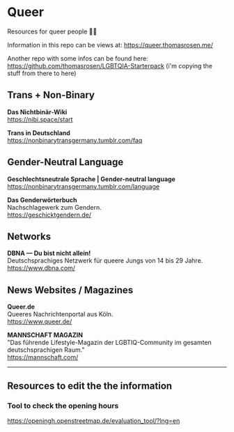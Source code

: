 # Queer

Resources for queer people 🏳️‍🌈

Information in this repo can be views at: <https://queer.thomasrosen.me/>

Another repo with some infos can be found here: https://github.com/thomasrosen/LGBTQIA-Starterpack (i'm copying the stuff from there to here)

## Trans + Non-Binary

**Das Nichtbinär-Wiki**</br>
https://nibi.space/start

**Trans in Deutschland**</br>
https://nonbinarytransgermany.tumblr.com/faq

## Gender-Neutral Language

**Geschlechtsneutrale Sprache | Gender-neutral language**</br>
https://nonbinarytransgermany.tumblr.com/language

**Das Genderwörterbuch**</br>
Nachschlagewerk zum Gendern.</br>
https://geschicktgendern.de/

## Networks

**DBNA — Du bist nicht allein!**</br>
Deutschsprachiges Netzwerk für queere Jungs von 14 bis 29 Jahre.</br>
https://www.dbna.com/

## News Websites / Magazines

**Queer.de**</br>
Queeres Nachrichtenportal aus Köln.</br>
https://www.queer.de/

**MANNSCHAFT MAGAZIN**</br>
"Das führende Lifestyle-Magazin der LGBTIQ-Community im gesamten deutschsprachigen Raum."</br>
https://mannschaft.com/

---

## Resources to edit the the information

### Tool to check the opening hours

<https://openingh.openstreetmap.de/evaluation_tool/?lng=en>
